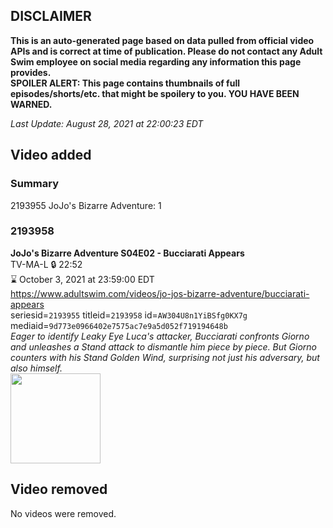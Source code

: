 ## DISCLAIMER
**This is an auto-generated page based on data pulled from official video APIs and is correct at time of publication. Please do not contact any Adult Swim employee on social media regarding any information this page provides.**  
**SPOILER ALERT: This page contains thumbnails of full episodes/shorts/etc. that might be spoilery to you. YOU HAVE BEEN WARNED.**  

_Last Update: August 28, 2021 at 22:00:23 EDT_
## Video added
### Summary
2193955 JoJo's Bizarre Adventure: 1  
### 2193958
**JoJo's Bizarre Adventure S04E02 - Bucciarati Appears**  
TV-MA-L 🔒 22:52  
⌛ October 3, 2021 at 23:59:00 EDT  
https://www.adultswim.com/videos/jo-jos-bizarre-adventure/bucciarati-appears  
seriesid=`2193955` titleid=`2193958` id=`AW304U8n1YiBSfg0KX7g` mediaid=`9d773e0966402e7575ac7e9a5d052f719194648b`  
_Eager to identify Leaky Eye Luca's attacker, Bucciarati confronts Giorno and unleashes a Stand attack to dismantle him piece by piece. But Giorno counters with his Stand Golden Wind, surprising not just his adversary, but also himself._  
<a href="https://media.cdn.adultswim.com/uploads/20191022/thumbnails/2_191022151108-jojo_goldenwind_002.jpg"><img src="https://media.cdn.adultswim.com/uploads/20191022/thumbnails/2_191022151108-jojo_goldenwind_002.jpg" height="144px" /></a>
## Video removed
No videos were removed.  
